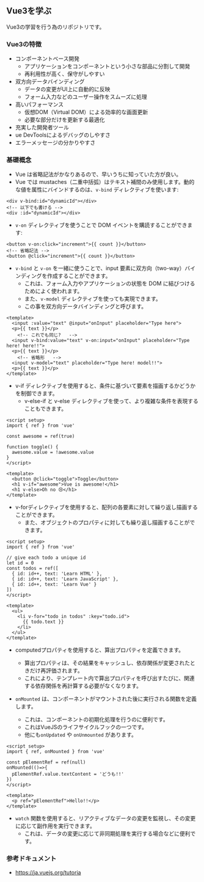 ## Vue3を学ぶ

Vue3の学習を行う為のリポジトリです。

### Vue3の特徴

- コンポーネントベース開発
  - アプリケーションをコンポーネントという小さな部品に分割して開発
  - 再利用性が高く、保守がしやすい
- 双方向データバインディング
  - データの変更がUI上に自動的に反映
  - フォーム入力などのユーザー操作をスムーズに処理
- 高いパフォーマンス
  - 仮想DOM（Virtual DOM）による効率的な画面更新
  - 必要な部分だけを更新する最適化
- 充実した開発者ツール
- ue DevToolsによるデバッグのしやすさ
- エラーメッセージの分かりやすさ

### 基礎概念

- Vue は省略記法がかなりあるので、早いうちに知っていた方が良い。
- Vue では mustaches（二重中括弧）はテキスト補間のみ使用します。動的な値を属性にバインドするのは、`v-bind` ディレクティブを使います:

```vue
<div v-bind:id="dynamicId"></div>
<!-- 以下でも書ける -->
<div :id="dynamicId"></div>
```

- `v-on` ディレクティブを使うことで DOM イベントを購読することができます:

```vue
<button v-on:click="increment">{{ count }}</button>
<!-- 省略記法 -->
<button @click="increment">{{ count }}</button>
```

- `v-bind` と `v-on` を一緒に使うことで、input 要素に双方向（two-way）バインディングを作成することができます。
  - これは、フォーム入力やアプリケーションの状態を DOM に結びつけるためによく使われます。
  - また、`v-model` ディレクティブを使っても実現できます。
  - この事を双方向データバインディングと呼びます。

```vue
<template>
  <input :value="text" @input="onInput" placeholder="Type here">
  <p>{{ text }}</p>
	<!-- これでも同じ?   -->
  <input v-bind:value="text" v-on:input="onInput" placeholder="Type here! here!!">
  <p>{{ text }}</p>
	<!-- 省略形   -->
  <input v-model="text" placeholder="Type here! model!!">
  <p>{{ text }}</p>
</template>
```

- v-if ディレクティブを使用すると、条件に基づいて要素を描画するかどうかを制御できます。
  - v-else-if と v-else ディレクティブを使って、より複雑な条件を表現することもできます。

```vue
<script setup>
import { ref } from 'vue'

const awesome = ref(true)

function toggle() {
  awesome.value = !awesome.value
}
</script>

<template>
  <button @click="toggle">Toggle</button>
  <h1 v-if="awesome">Vue is awesome!</h1>
  <h1 v-else>Oh no 😢</h1>
</template>
```

- v-forディレクティブを使用すると、配列の各要素に対して繰り返し描画することができます。
  - また、オブジェクトのプロパティに対しても繰り返し描画することができます。

```vue
<script setup>
import { ref } from 'vue'

// give each todo a unique id
let id = 0
const todos = ref([
  { id: id++, text: 'Learn HTML' },
  { id: id++, text: 'Learn JavaScript' },
  { id: id++, text: 'Learn Vue' }
])
</script>

<template>
  <ul>
    <li v-for="todo in todos" :key="todo.id">
      {{ todo.text }}
    </li>
  </ul>
</template>
```

- computedプロパティを使用すると、算出プロパティを定義できます。
  - 算出プロパティは、その結果をキャッシュし、依存関係が変更されたときだけ再評価されます。
  - これにより、テンプレート内で算出プロパティを呼び出すたびに、関連する依存関係を再計算する必要がなくなります。


- `onMounted` は、コンポーネントがマウントされた後に実行される関数を定義します。
  - これは、コンポーネントの初期化処理を行うのに便利です。
  - これはVueJSのライフサイクルフックの一つです。
  - 他にも`onUpdated` や `onUnmounted` があります。

```vue
<script setup>
import { ref, onMounted } from 'vue'

const pElementRef = ref(null)
onMounted(()=>{
  pElementRef.value.textContent = 'どうも!!'
})
</script>

<template>
  <p ref="pElementRef">Hello!!</p>
</template>
```

- `watch` 関数を使用すると、リアクティブなデータの変更を監視し、その変更に応じて副作用を実行できます。
  - これは、データの変更に応じて非同期処理を実行する場合などに便利です。

### 参考ドキュメント

- https://ja.vuejs.org/tutoria
